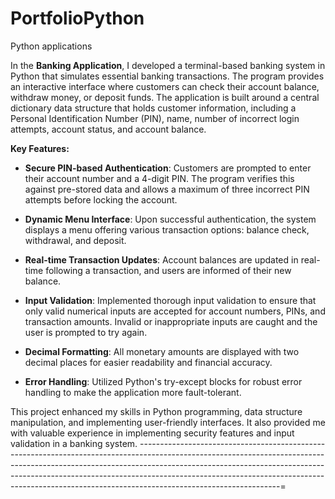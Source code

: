 # PortfolioPython
Python applications

In the **Banking Application**, I developed a terminal-based banking system in Python that simulates essential banking transactions. The program provides an interactive interface where customers can check their account balance, withdraw money, or deposit funds. The application is built around a central dictionary data structure that holds customer information, including a Personal Identification Number (PIN), name, number of incorrect login attempts, account status, and account balance.

**Key Features:**
 - **Secure PIN-based Authentication**: Customers are prompted to enter their account number and a 4-digit PIN. The program verifies this against pre-stored data and allows a maximum of three incorrect PIN attempts before locking the account.

 - **Dynamic Menu Interface**: Upon successful authentication, the system displays a menu offering various transaction options: balance check, withdrawal, and deposit.

 - **Real-time Transaction Updates**: Account balances are updated in real-time following a transaction, and users are informed of their new balance.

 - **Input Validation**: Implemented thorough input validation to ensure that only valid numerical inputs are accepted for account numbers, PINs, and transaction amounts. Invalid or inappropriate inputs are caught and the user is prompted to try again.

 - **Decimal Formatting**: All monetary amounts are displayed with two decimal places for easier readability and financial accuracy.

 - **Error Handling**: Utilized Python's try-except blocks for robust error handling to make the application more fault-tolerant.

This project enhanced my skills in Python programming, data structure manipulation, and implementing user-friendly interfaces. It also provided me with valuable experience in implementing security features and input validation in a banking system.
-----------------------------------------------------------------------------------------------------------------------------------------------------------------------------------------------------------------------------------------------------------------------------------------------------------------------------------------------------------=
